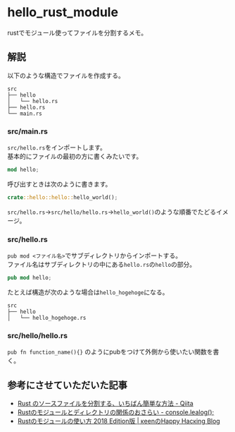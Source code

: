 # hello_rust_module

rustでモジュール使ってファイルを分割するメモ。

## 解説

以下のような構造でファイルを作成する。

```
src
├── hello
│   └── hello.rs
├── hello.rs
└── main.rs
```

### src/main.rs  

`src/hello.rs`をインポートします。  
基本的にファイルの最初の方に書くみたいです。

```rust
mod hello;
```

呼び出すときは次のように書きます。

```rust
crate::hello::hello::hello_world();
```

`src/hello.rs`→`src/hello/hello.rs`→`hello_world()`のような順番でたどるイメージ。

### src/hello.rs

`pub mod <ファイル名>`でサブディレクトリからインポートする。  
ファイル名はサブディレクトリの中にある``hello.rs``の`hello`の部分。

```rust
pub mod hello;
```

たとえば構造が次のような場合は`hello_hogehoge`になる。
```
src
├── hello
│   └── hello_hogehoge.rs
```

### src/hello/hello.rs

`pub fn function_name(){}` のようにpubをつけて外側から使いたい関数を書く。

## 参考にさせていただいた記事

- [Rust のソースファイルを分割する、いちばん簡単な方法 - Qiita](https://qiita.com/hoshi-takanori/items/b7c7a4b8c5f72e1089ca)  
- [Rustのモジュールとディレクトリの関係のおさらい - console.lealog();](https://lealog.hateblo.jp/entry/2020/01/28/150317)  
- [Rustのモジュールの使い方 2018 Edition版 | κeenのHappy Hacκing Blog](https://keens.github.io/blog/2018/12/08/rustnomoju_runotsukaikata_2018_editionhan/)

